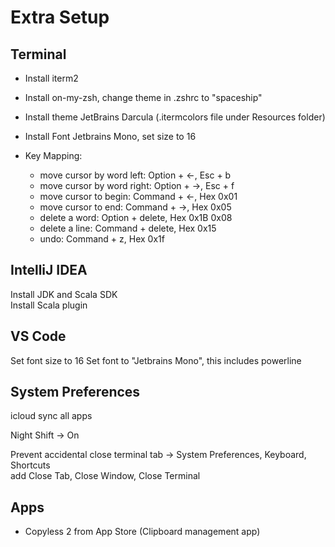 # Extra Setup

## Terminal

 - Install iterm2
 
 - Install on-my-zsh, change theme in .zshrc to "spaceship"

 - Install theme JetBrains Darcula (.itermcolors file under Resources folder)

 - Install Font Jetbrains Mono, set size to 16
 
 - Key Mapping:
   - move cursor by word left: Option + <-, Esc + b
   - move cursor by word right: Option + ->, Esc + f
   - move cursor to begin: Command + <-, Hex 0x01
   - move cursor to end: Command + ->, Hex 0x05
   - delete a word: Option + delete, Hex 0x1B 0x08
   - delete a line: Command + delete, Hex 0x15
   - undo: Command + z, Hex 0x1f
   

## IntelliJ IDEA
Install JDK and Scala SDK \
Install Scala plugin

## VS Code
Set font size to 16
Set font to "Jetbrains Mono", this includes powerline


## System Preferences
icloud sync all apps

Night Shift -> On

Prevent accidental close terminal tab -> System Preferences, Keyboard, Shortcuts\
add Close Tab, Close Window, Close Terminal


## Apps
- Copyless 2 from App Store (Clipboard management app)

